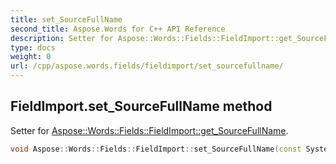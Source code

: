 ```yaml
---
title: set_SourceFullName
second_title: Aspose.Words for C++ API Reference
description: Setter for Aspose::Words::Fields::FieldImport::get_SourceFullName. 
type: docs
weight: 0
url: /cpp/aspose.words.fields/fieldimport/set_sourcefullname/
---
```

## FieldImport.set_SourceFullName method


Setter for [Aspose::Words::Fields::FieldImport::get_SourceFullName](../get_sourcefullname/).

```cpp
void Aspose::Words::Fields::FieldImport::set_SourceFullName(const System::String &value)
```

